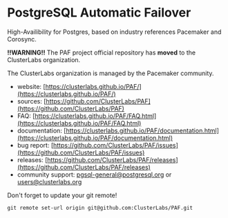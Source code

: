 # PostgreSQL Automatic Failover

High-Availibility for Postgres, based on industry references Pacemaker and
Corosync.

__**!!WARNING!!**__
The PAF project official repository has **moved** to the ClusterLabs organization.

The ClusterLabs organization is managed by the Pacemaker community.

* website: [https://clusterlabs.github.io/PAF/](https://clusterlabs.github.io/PAF/)
* sources: [https://github.com/ClusterLabs/PAF](https://github.com/ClusterLabs/PAF)
* FAQ: [https://clusterlabs.github.io/PAF/FAQ.html](https://clusterlabs.github.io/PAF/FAQ.html)
* documentation: [https://clusterlabs.github.io/PAF/documentation.html](https://clusterlabs.github.io/PAF/documentation.html)
* bug report: [https://github.com/ClusterLabs/PAF/issues](https://github.com/ClusterLabs/PAF/issues)
* releases: [https://github.com/ClusterLabs/PAF/releases](https://github.com/ClusterLabs/PAF/releases)
* community support: pgsql-general@postgresql.org or users@clusterlabs.org

Don't forget to update your git remote!

~~~
git remote set-url origin git@github.com:ClusterLabs/PAF.git 
~~~

